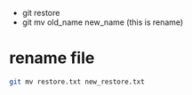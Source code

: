 
- git restore
- git mv old_name new_name (this is rename)

# rename file
```bash
git mv restore.txt new_restore.txt
```